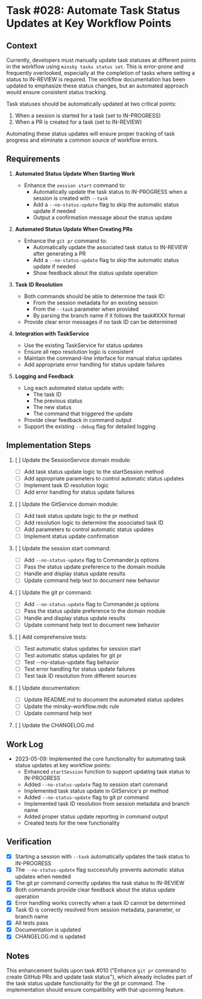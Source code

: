 # Task #028: Automate Task Status Updates at Key Workflow Points

## Context

Currently, developers must manually update task statuses at different points in the workflow using `minsky tasks status set`. This is error-prone and frequently overlooked, especially at the completion of tasks where setting a status to IN-REVIEW is required. The workflow documentation has been updated to emphasize these status changes, but an automated approach would ensure consistent status tracking.

Task statuses should be automatically updated at two critical points:

1. When a session is started for a task (set to IN-PROGRESS)
2. When a PR is created for a task (set to IN-REVIEW)

Automating these status updates will ensure proper tracking of task progress and eliminate a common source of workflow errors.

## Requirements

1. **Automated Status Update When Starting Work**

   - Enhance the `session start` command to:
     - Automatically update the task status to IN-PROGRESS when a session is created with `--task`
     - Add a `--no-status-update` flag to skip the automatic status update if needed
     - Output a confirmation message about the status update

2. **Automated Status Update When Creating PRs**

   - Enhance the `git pr` command to:
     - Automatically update the associated task status to IN-REVIEW after generating a PR
     - Add a `--no-status-update` flag to skip the automatic status update if needed
     - Show feedback about the status update operation

3. **Task ID Resolution**

   - Both commands should be able to determine the task ID:
     - From the session metadata for an existing session
     - From the `--task` parameter when provided
     - By parsing the branch name if it follows the task#XXX format
   - Provide clear error messages if no task ID can be determined

4. **Integration with TaskService**

   - Use the existing TaskService for status updates
   - Ensure all repo resolution logic is consistent
   - Maintain the command-line interface for manual status updates
   - Add appropriate error handling for status update failures

5. **Logging and Feedback**
   - Log each automated status update with:
     - The task ID
     - The previous status
     - The new status
     - The command that triggered the update
   - Provide clear feedback in command output
   - Support the existing `--debug` flag for detailed logging

## Implementation Steps

1. [ ] Update the SessionService domain module:

   - [ ] Add task status update logic to the startSession method
   - [ ] Add appropriate parameters to control automatic status updates
   - [ ] Implement task ID resolution logic
   - [ ] Add error handling for status update failures

2. [ ] Update the GitService domain module:

   - [ ] Add task status update logic to the pr method
   - [ ] Add resolution logic to determine the associated task ID
   - [ ] Add parameters to control automatic status updates
   - [ ] Implement status update confirmation

3. [ ] Update the session start command:

   - [ ] Add `--no-status-update` flag to Commander.js options
   - [ ] Pass the status update preference to the domain module
   - [ ] Handle and display status update results
   - [ ] Update command help text to document new behavior

4. [ ] Update the git pr command:

   - [ ] Add `--no-status-update` flag to Commander.js options
   - [ ] Pass the status update preference to the domain module
   - [ ] Handle and display status update results
   - [ ] Update command help text to document new behavior

5. [ ] Add comprehensive tests:

   - [ ] Test automatic status updates for session start
   - [ ] Test automatic status updates for git pr
   - [ ] Test --no-status-update flag behavior
   - [ ] Test error handling for status update failures
   - [ ] Test task ID resolution from different sources

6. [ ] Update documentation:

   - [ ] Update README.md to document the automated status updates
   - [ ] Update the minsky-workflow.mdc rule
   - [ ] Update command help text

7. [ ] Update the CHANGELOG.md

## Work Log

- 2023-05-09: Implemented the core functionality for automating task status updates at key workflow points:
  - Enhanced `startSession` function to support updating task status to IN-PROGRESS
  - Added `--no-status-update` flag to session start command
  - Implemented task status update in GitService's pr method
  - Added `--no-status-update` flag to git pr command
  - Implemented task ID resolution from session metadata and branch name
  - Added proper status update reporting in command output
  - Created tests for the new functionality

## Verification

- [x] Starting a session with `--task` automatically updates the task status to IN-PROGRESS
- [x] The `--no-status-update` flag successfully prevents automatic status updates when needed
- [x] The git pr command correctly updates the task status to IN-REVIEW
- [x] Both commands provide clear feedback about the status update operation
- [x] Error handling works correctly when a task ID cannot be determined
- [x] Task ID is correctly resolved from session metadata, parameter, or branch name
- [x] All tests pass
- [x] Documentation is updated
- [x] CHANGELOG.md is updated

## Notes

This enhancement builds upon task #010 ("Enhance `git pr` command to create GitHub PRs and update task status"), which already includes part of the task status update functionality for the git pr command. The implementation should ensure compatibility with that upcoming feature.
